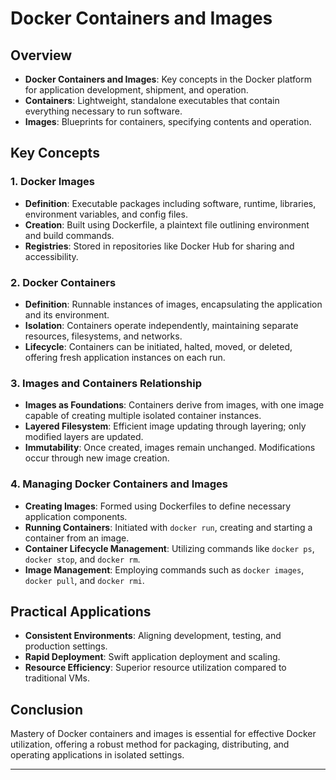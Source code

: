 # Docker Containers and Images

## Overview
- **Docker Containers and Images**: Key concepts in the Docker platform for application development, shipment, and operation.
- **Containers**: Lightweight, standalone executables that contain everything necessary to run software.
- **Images**: Blueprints for containers, specifying contents and operation.

## Key Concepts

### 1. Docker Images
- **Definition**: Executable packages including software, runtime, libraries, environment variables, and config files.
- **Creation**: Built using Dockerfile, a plaintext file outlining environment and build commands.
- **Registries**: Stored in repositories like Docker Hub for sharing and accessibility.

### 2. Docker Containers
- **Definition**: Runnable instances of images, encapsulating the application and its environment.
- **Isolation**: Containers operate independently, maintaining separate resources, filesystems, and networks.
- **Lifecycle**: Containers can be initiated, halted, moved, or deleted, offering fresh application instances on each run.

### 3. Images and Containers Relationship
- **Images as Foundations**: Containers derive from images, with one image capable of creating multiple isolated container instances.
- **Layered Filesystem**: Efficient image updating through layering; only modified layers are updated.
- **Immutability**: Once created, images remain unchanged. Modifications occur through new image creation.

### 4. Managing Docker Containers and Images
- **Creating Images**: Formed using Dockerfiles to define necessary application components.
- **Running Containers**: Initiated with `docker run`, creating and starting a container from an image.
- **Container Lifecycle Management**: Utilizing commands like `docker ps`, `docker stop`, and `docker rm`.
- **Image Management**: Employing commands such as `docker images`, `docker pull`, and `docker rmi`.

## Practical Applications
- **Consistent Environments**: Aligning development, testing, and production settings.
- **Rapid Deployment**: Swift application deployment and scaling.
- **Resource Efficiency**: Superior resource utilization compared to traditional VMs.

## Conclusion
Mastery of Docker containers and images is essential for effective Docker utilization, offering a robust method for packaging, distributing, and operating applications in isolated settings.

---
